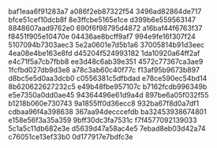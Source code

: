 baf1eaa6f91283a7
a086f2eb87322f54
3496ad82864de717
bfce51cef10dcb8f
8e3ffcbe5165e1ce
d399b6e559563147
8848607aad9762e0
690f6f98795d4872
a16baf44f6763f37
f8451f905e10470e
04436ae8bcff9af7
994e9fe16f307f24
5107094b7303aec3
5e2a0601e7d5b1a6
37005814b91d3eec
4ea08e4be163e8fd
d45204f524993182
1da10920a64ff2af
e4c71f5a7cb7fbb8
ee3d48c6ab39e351
4572c77367ca3ae9
1fcfbd027db9d3e8
a78c3ab60c40f77c
f13af95b9673b897
d8bc5e5d0aa3dcb0
c0556381c5dfbdad
e78ce590ec54bd14
8b620622627232c5
e49b48fbe957107c
b7162fcdb996349b
e5e7350a0dd0ae45
94364496e61d9a4d
897be6a05f032f55
b1218b060e730743
9a1855ff0d36ecc8
932ba67f8d0a7df1
cdbaa96f4a398638
367aa94decccefdb
ba32453938674801
e158e56f3a35a359
9bff30dc3fa7531c
f7f4577092139033
5c1a5c11db682e3e
d5639d47a58ac4e5
7ebad8eb03d42a74
c76051ce13ef33b0
0d177917e7bdfc3e

